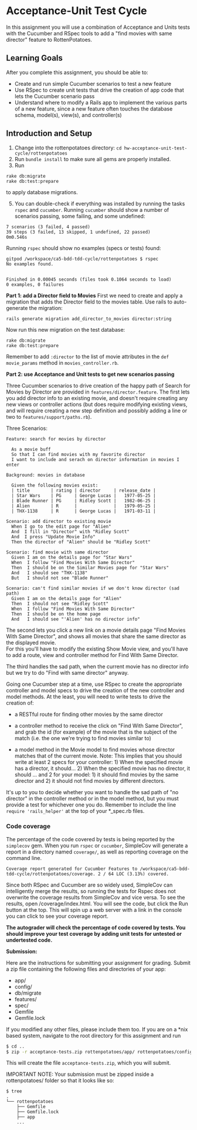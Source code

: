 Acceptance-Unit Test Cycle
===

In this assignment you will use a combination of Acceptance and Units tests with the Cucumber and RSpec tools to add a "find movies with same director" feature to RottenPotatoes.


Learning Goals
--------------
After you complete this assignment, you should be able to:
* Create and run simple Cucumber scenarios to test a new feature
* Use RSpec to create unit tests that drive the creation of app code that lets the Cucumber scenario pass
* Understand where to modify a Rails app to implement the various parts of a new feature, since a new feature often touches the database schema, model(s), view(s), and controller(s)


Introduction and Setup
----
1) Change into the rottenpotatoes directory: `cd hw-acceptance-unit-test-cycle/rottenpotatoes`  
2) Run `bundle install` to make sure all gems are properly installed.    
3) Run 

```shell
rake db:migrate
rake db:test:prepare
```

to apply database migrations.

5) You can double-check if everything was installed by running the tasks `rspec` and `cucumber`. Running `cucumber` should show a number of scenarios passing, some failing, and some undefined:

```shell
7 scenarios (3 failed, 4 passed)
39 steps (3 failed, 13 skipped, 1 undefined, 22 passed)
0m0.546s
```

Running `rspec` should show no examples (specs or tests) found:

```shell
gitpod /workspace/ca5-bdd-tdd-cycle/rottenpotatoes $ rspec
No examples found.


Finished in 0.00045 seconds (files took 0.1064 seconds to load)
0 examples, 0 failures
```

**Part 1: add a Director field to Movies**
First we need to create and apply a migration that adds the Director field to the movies table.  Use rails to auto-generate the migration:

```bash
rails generate migration add_director_to_movies director:string
```

Now run this new migration on the test database:

```shell
rake db:migrate
rake db:test:prepare
```
Remember to add `:director` to the list of movie attributes in the `def movie_params` method in `movies_controller.rb`.


**Part 2: use Acceptance and Unit tests to get new scenarios passing**

Three Cucumber scenarios to drive creation of the happy path of Search for Movies by Director are 
provided in `features/director.feature`.
The first lets you add director info to an existing movie, 
and doesn't require creating any new views or controller actions 
(but does require modifying existing views, and will require creating a new step definition and possibly adding a line
or two to `features/support/paths.rb`).

Three Scenarios:

```
Feature: search for movies by director

  As a movie buff
  So that I can find movies with my favorite director
  I want to include and serach on director information in movies I enter

Background: movies in database

  Given the following movies exist:
  | title        | rating | director     | release_date |
  | Star Wars    | PG     | George Lucas |   1977-05-25 |
  | Blade Runner | PG     | Ridley Scott |   1982-06-25 |
  | Alien        | R      |              |   1979-05-25 |
  | THX-1138     | R      | George Lucas |   1971-03-11 |

Scenario: add director to existing movie
  When I go to the edit page for "Alien"
  And  I fill in "Director" with "Ridley Scott"
  And  I press "Update Movie Info"
  Then the director of "Alien" should be "Ridley Scott"

Scenario: find movie with same director
  Given I am on the details page for "Star Wars"
  When  I follow "Find Movies With Same Director"
  Then  I should be on the Similar Movies page for "Star Wars"
  And   I should see "THX-1138"
  But   I should not see "Blade Runner"

Scenario: can't find similar movies if we don't know director (sad path)
  Given I am on the details page for "Alien"
  Then  I should not see "Ridley Scott"
  When  I follow "Find Movies With Same Director"
  Then  I should be on the home page
  And   I should see "'Alien' has no director info"
```

The second lets you click a new link on a movie details page "Find Movies With Same Director", 
and shows all movies that share the same director as the displayed movie.  
For this you'll have to modify the existing Show Movie view, and you'll have to add a route, 
view and controller method for Find With Same Director.  

The third handles the sad path, when the current movie has no director info but we try 
to do "Find with same director" anyway.

Going one Cucumber step at a time, use RSpec to create the appropriate
controller and model specs to drive the creation of the new controller
and model methods.  At the least, you will need to write tests to drive
the creation of: 

+ a RESTful route for finding other movies by the same director 

+ a controller method to receive the click
on "Find With Same Director", and grab the id (for example) of the movie
that is the subject of the match (i.e. the one we're trying to find
movies similar to) 

+ a model method in the Movie model to find movies
whose director matches that of the current movie. Note: This implies that you should write at least 2 specs for your controller: 1) When the specified movie has a director, it should...  2) When the specified movie has no director, it should ... and 2 for your model: 1) it should find movies by the same director and 2) it should not find movies by different directors.

It's up to you to decide whether you want to handle the sad path of "no director" in the
controller method or in the model method, but you must provide a test
for whichever one you do. Remember to include the line 
`require 'rails_helper'` at the top of your *_spec.rb files.

### Code coverage
The percentage of the code covered by tests is being reported by the `simplecov` gem.
When you run `rspec` or `cucumber`, SimpleCov will generate a report in a directory named
`coverage/`, as well as reporting coverage on the command line. 

```shell
Coverage report generated for Cucumber Features to /workspace/ca5-bdd-tdd-cycle/rottenpotatoes/coverage. 2 / 64 LOC (3.13%) covered.
```

Since both RSpec and Cucumber are so widely used, SimpleCov can intelligently merge the results, so running the tests for Rspec does
not overwrite the coverage results from SimpleCov and vice versa.
To see the results, open /coverage/index.html. You will see the code, but click the Run button at the top. This will spin up a web server with a link in the console you can click to see your coverage report.

**The autograder will check the percentage of code covered by tests. You should improve your test coverage by adding unit tests for untested or undertested code.**


**Submission:**

Here are the instructions for submitting your assignment for grading. Submit a zip file containing the following files and directories of your app:

* app/
* config/
* db/migrate
* features/
* spec/
* Gemfile
* Gemfile.lock

If you modified any other files, please include them too. If you are on a *nix based system, navigate to the root directory for this assignment and run

```sh
$ cd ..
$ zip -r acceptance-tests.zip rottenpotatoes/app/ rottenpotatoes/config/ rottenpotatoes/db/migrate rottenpotatoes/features/ rottenpotatoes/spec/ rottenpotatoes/Gemfile rottenpotatoes/Gemfile.lock
```

This will create the file `acceptance-tests.zip`, which you will submit.

IMPORTANT NOTE: Your submission must be zipped inside a rottenpotatoes/ folder so that it looks like so:

```
$ tree
.
└── rottenpotatoes
    ├── Gemfile
    ├── Gemfile.lock
    ├── app
    ...
```
